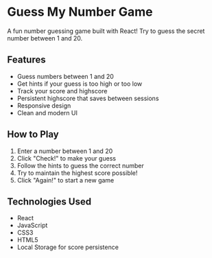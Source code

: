 # Guess My Number Game

A fun number guessing game built with React! Try to guess the secret number between 1 and 20.

## Features

- Guess numbers between 1 and 20
- Get hints if your guess is too high or too low
- Track your score and highscore
- Persistent highscore that saves between sessions
- Responsive design
- Clean and modern UI

## How to Play

1. Enter a number between 1 and 20
2. Click "Check!" to make your guess
3. Follow the hints to guess the correct number
4. Try to maintain the highest score possible!
5. Click "Again!" to start a new game

## Technologies Used

- React
- JavaScript
- CSS3
- HTML5
- Local Storage for score persistence

